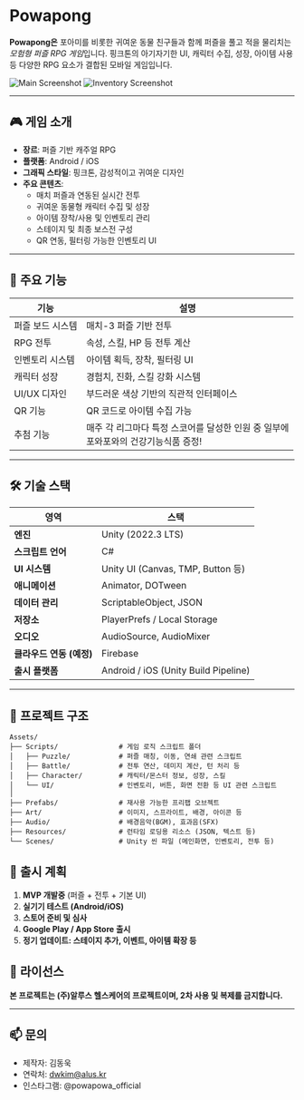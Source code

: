 # Powapong

**Powapong은** 포아미를 비롯한 귀여운 동물 친구들과 함께 퍼즐을 풀고 적을 물리치는 *모험형 퍼즐 RPG 게임*입니다.
핑크톤의 아기자기한 UI, 캐릭터 수집, 성장, 아이템 사용 등 다양한 RPG 요소가 결합된 모바일 게임입니다.

![Main Screenshot](./screenshots/main_screen.png)
![Inventory Screenshot](./screenshots/inventory_screen.png)

---

## 🎮 게임 소개

- **장르**: 퍼즐 기반 캐주얼 RPG
- **플랫폼**: Android / iOS
- **그래픽 스타일**: 핑크톤, 감성적이고 귀여운 디자인
- **주요 콘텐츠**:
  - 매치 퍼즐과 연동된 실시간 전투
  - 귀여운 동물형 캐릭터 수집 및 성장
  - 아이템 장착/사용 및 인벤토리 관리
  - 스테이지 및 최종 보스전 구성
  - QR 연동, 필터링 가능한 인벤토리 UI

---

## 🧩 주요 기능

| 기능             | 설명                                                                                    |
| ---------------- | --------------------------------------------------------------------------------------- |
| 퍼즐 보드 시스템 | 매치-3 퍼즐 기반 전투                                                                   |
| RPG 전투         | 속성, 스킬, HP 등 전투 계산                                                             |
| 인벤토리 시스템  | 아이템 획득, 장착, 필터링 UI                                                            |
| 캐릭터 성장      | 경험치, 진화, 스킬 강화 시스템                                                          |
| UI/UX 디자인     | 부드러운 색상 기반의 직관적 인터페이스                                                  |
| QR 기능          | QR 코드로 아이템 수집 가능                                                              |
| 추첨 기능        | 매주 각 리그마다 특정 스코어를 달성한 인원 중 일부에<br />포와포와의 건강기능식품 증정! |

---

## 🛠 기술 스택

| 영역                     | 스택                                 |
| ------------------------ | ------------------------------------ |
| **엔진**                 | Unity (2022.3 LTS)                   |
| **스크립트 언어**        | C#                                   |
| **UI 시스템**            | Unity UI (Canvas, TMP, Button 등)    |
| **애니메이션**           | Animator, DOTween                    |
| **데이터 관리**          | ScriptableObject, JSON               |
| **저장소**               | PlayerPrefs / Local Storage          |
| **오디오**               | AudioSource, AudioMixer              |
| **클라우드 연동 (예정)** | Firebase                             |
| **출시 플랫폼**          | Android / iOS (Unity Build Pipeline) |

---

## 📁 프로젝트 구조

```plaintext
Assets/
├── Scripts/               # 게임 로직 스크립트 폴더
│   ├── Puzzle/            # 퍼즐 매칭, 이동, 연쇄 관련 스크립트
│   ├── Battle/            # 전투 연산, 데미지 계산, 턴 처리 등
│   ├── Character/         # 캐릭터/몬스터 정보, 성장, 스킬
│   └── UI/                # 인벤토리, 버튼, 화면 전환 등 UI 관련 스크립트
│
├── Prefabs/               # 재사용 가능한 프리팹 오브젝트
├── Art/                   # 이미지, 스프라이트, 배경, 아이콘 등
├── Audio/                 # 배경음악(BGM), 효과음(SFX)
├── Resources/             # 런타임 로딩용 리소스 (JSON, 텍스트 등)
└── Scenes/                # Unity 씬 파일 (메인화면, 인벤토리, 전투 등)
```

## 🚀 출시 계획

1. **MVP 개발중** (퍼즐 + 전투 + 기본 UI)
2. **실기기 테스트 (Android/iOS)**
3. **스토어 준비 및 심사**
4. **Google Play / App Store 출시**
5. **정기 업데이트: 스테이지 추가, 이벤트, 아이템 확장 등**

## 📝 라이선스

**본 프로젝트는 (주)알루스 헬스케어의 프로젝트이며, 2차 사용 및 복제를 금지합니다.**

---

## 📫 문의

- 제작자: 김동욱
- 연락처: dwkim@alus.kr
- 인스타그램: @powapowa_official
